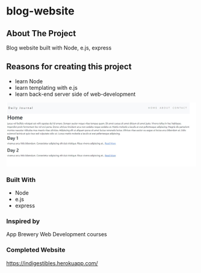# blog-website

<!-- ABOUT THE PROJECT -->
## About The Project
Blog website built with Node, e.js, express

## Reasons for creating this project
* learn Node
* learn templating with e.js
* learn back-end server side of web-development

![product-screenshot](images/blog.jpg)


### Built With

* Node
* e.js
* express


### Inspired by
App Brewery Web Development courses

### Completed Website
https://indigestibles.herokuapp.com/
